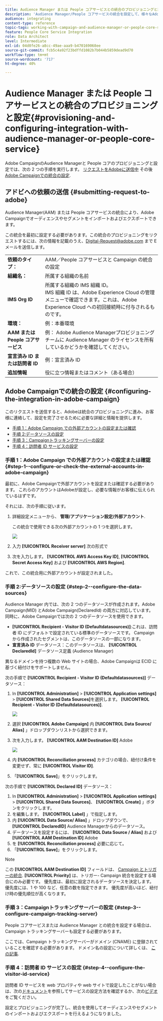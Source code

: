 ```yaml
---
title: Audience Manager または People コアサービスとの統合のプロビジョニングと設定
description: 'Audience Manager/People コアサービスの統合を設定して、様々なAdobe Experience Cloudソリューションとのオーディエンスやセグメントの共有を開始する方法について説明します。 '
audience: integrating
content-type: reference
topic-tags: working-with-campaign-and-audience-manager-or-people-core-service
feature: People Core Service Integration
role: Data Architect
level: Intermediate
exl-id: 04d0fe26-a8cc-49ae-aaa9-b470169068ee
source-git-commit: fcb5c4a92f23bdffd1082b7b044b5859dead9d70
workflow-type: tm+mt
source-wordcount: '717'
ht-degree: 40%

---
```


# Audience Manager または People コアサービスとの統合のプロビジョニングと設定{#provisioning-and-configuring-integration-with-audience-manager-or-people-core-service}

Adobe CampaignのAudience Managerと People コアのプロビジョニングと設定では、次の 2 つの手順を実行します。 [リクエストをAdobeに送信中](#submitting-request-to-adobe) その後 [Adobe Campaignでの統合の設定](#configuring-the-integration-in-adobe-campaign).

## アドビへの依頼の送信 {#submitting-request-to-adobe}

Audience Manager(AAM) または People コアサービスの統合により、Adobe Campaignでオーディエンスやセグメントをインポートおよびエクスポートできます。

この統合を最初に設定する必要があります。この統合のプロビジョニングをリクエストするには、次の情報を記載のうえ、[Digital-Request@adobe.com](mailto:Digital-Request@adobe.com) まで E メールを送信します。

<table> 
 <tbody> 
  <tr> 
   <td> <strong>依頼のタイプ：</strong><br /> </td> 
   <td> AAM／People コアサービスと Campaign の統合の設定 </td> 
  </tr> 
  <tr> 
   <td> <strong>組織名：</strong><br /> </td> 
   <td> 所属する組織の名前 </td> 
  </tr> 
  <tr> 
   <td> <strong>IMS Org ID</strong><br /> </td> 
   <td> 所属する組織の IMS 組織 ID。<br> IMS 組織 ID は、Adobe Experience Cloud の管理メニューで確認できます。これは、Adobe Experience Cloud への初回接続時に付与されるものです。 </td> 
  </tr> 
  <tr> 
   <td> <strong>環境：</strong><br /> </td> 
   <td> 例：本番環境 </td> 
  </tr> 
  <tr> 
   <td> <strong>AAM または People コアサービス</strong><br /> </td> 
   <td> 例： Adobe Audience Managerプロビジョニングチームに Audience Manager のライセンスを所有しているかどうかを確認してください。</td> 
  </tr> 
  <tr> 
   <td> <strong>宣言済み ID または訪問者 ID</strong><br /> </td> 
   <td> 例：宣言済み ID </td> 
  </tr> 
  <tr> 
   <td> <strong>追加情報</strong><br /> </td> 
   <td> 役に立つ情報またはコメント（ある場合） </td> 
  </tr> 
 </tbody> 
</table>

## Adobe Campaignでの統合の設定 {#configuring-the-integration-in-adobe-campaign}

このリクエストを送信すると、Adobeは統合のプロビジョニングに進み、お客様に連絡して、設定を完了させるために必要な詳細と情報を提供します。

* [手順 1：Adobe Campaign での外部アカウントの設定または確認](#step-1--configure-or-check-the-external-accounts-in-adobe-campaign)
* [手順 2:データソースの設定](#step-2--configure-the-data-sources)
* [手順 3：Campaignトラッキングサーバーの設定](#step-3--configure-campaign-tracking-server)
* [手順 4：訪問者 ID サービスの設定](#step-4--configure-the-visitor-id-service)

### 手順 1：Adobe Campaign での外部アカウントの設定または確認 {#step-1--configure-or-check-the-external-accounts-in-adobe-campaign}

最初に、Adobe Campaignで外部アカウントを設定または確認する必要があります。 これらのアカウントはAdobeが設定し、必要な情報がお客様に伝えられているはずです。

それには、次の手順に従います。

1. 詳細設定メニューから、 **管理/アプリケーション設定/外部アカウント**.

   この統合で使用できる次の外部アカウントの 1 つを選択します。

   ![](assets/integration_aam_1.png)

1. 入力 **[!UICONTROL Receiver server]** 次の形式で
1. 次を入力します。 **[!UICONTROL AWS Access Key ID]**, **[!UICONTROL Secret Access Key]** および **[!UICONTROL AWS Region]**.

これで、この統合用に外部アカウントが設定されました。

### 手順 2:データソースの設定 {#step-2--configure-the-data-sources}

Audience Manager 内では、次の 2 つのデータソースが作成されます。Adobe Campaign(MID) とAdobe Campaign(DeclaredId) の両方に対応しています。 同時に、Adobe Campaignでは次の 2 つのデータソースを使用できます。

* **[!UICONTROL Recipient - Visitor ID (Defaultdatasources)]**:これは、訪問者 ID にデフォルトで設定されている標準のデータソースです。 Campaign から作成されたセグメントは、このデータソースの一部になります。
* **宣言済み ID** データソース：このデータソースは、 **[!UICONTROL DeclaredId]** データソース定義 (Audience Manager)

異なるドメインを持つ複数の Web サイトの場合、Adobe Campaignは ECID に基づく紐付けをサポートしません。

次の手順で **[!UICONTROL Recipient - Visitor ID (Defaultdatasources)]** データソース：

1. In **[!UICONTROL Administration]** > **[!UICONTROL Application settings]** > **[!UICONTROL Shared Data Sources]**&#x200B;を選択します。 **[!UICONTROL Recipient - Visitor ID (Defaultdatasources)]**.

   ![](assets/integration_aam_2.png)

1. 選択 **[!UICONTROL Adobe Campaign]** 内 **[!UICONTROL Data Source/ Alias]** 」ドロップダウンリストから選択できます。
1. 次を入力します。 **[!UICONTROL AAM Destination ID]** Adobe

   ![](assets/integration_aam_3.png)

1. 内 **[!UICONTROL Reconciliation process]** カテゴリの場合、紐付け条件を変更せず、常に **[!UICONTROL Visitor ID]**.
1. 「**[!UICONTROL Save]**」をクリックします。

次の手順で **[!UICONTROL Declared ID]** データソース：

1. In **[!UICONTROL Administration]** > **[!UICONTROL Application settings]** > **[!UICONTROL Shared Data Sources]**、 **[!UICONTROL Create]** 」ボタンをクリックします。
1. を編集します。 **[!UICONTROL Label]** 」で指定します。
1. 内 **[!UICONTROL Data Source/ Alias]** 」ドロップダウンで、 **[!UICONTROL DeclaredID]** Audience Managerからのデータソース。
1. データソースを設定するには、 **[!UICONTROL Data Source / Alias]** および **[!UICONTROL AAM Destination ID]** Adobe
1. を **[!UICONTROL Reconciliation process]** 必要に応じて。
1. 「**[!UICONTROL Save]**」をクリックします。

>[!NOTE]
>
>この **[!UICONTROL AAM Destination ID]** フィールドは、 [Campaign とトリガーの統合](../../integrating/using/configuring-triggers-in-experience-cloud.md). **[!UICONTROL Priority]** は、トリガー- Campaign 統合を設定する場合にのみ必要です。 優先度は、最初に設定されるデータソースを決定します。 優先度には、1 や 100 など、任意の数を指定できます。 優先度が高いほど、紐付け時の優先順位が高くなります。

### 手順 3：Campaignトラッキングサーバーの設定 {#step-3--configure-campaign-tracking-server}

People コアサービスまたは Audience Manager との統合を設定する場合は、Campaign トラッキングサーバーも設定する必要があります。

ここでは、Campaign トラッキングサーバーがドメイン (CNAME) に登録されていることを確認する必要があります。 ドメイン名の設定について詳しくは、 [この記事](https://helpx.adobe.com/jp/campaign/kb/domain-name-delegation.html).

### 手順 4：訪問者 ID サービスの設定 {#step-4--configure-the-visitor-id-service}

訪問者 ID サービスを web プロパティや web サイトで設定したことがない場合は、次の[ドキュメント](https://experienceleague.adobe.com/docs/id-service/using/implementation/setup-aam-analytics.html?lang=ja)を参照してサービスの設定方法を確認するか、次の[ビデオ](https://helpx.adobe.com/jp/marketing-cloud/how-to/email-marketing.html#step-two)をご覧ください。

設定とプロビジョニングが完了し、統合を使用してオーディエンスやセグメントのインポートおよびエクスポートを行えるようになりました。
